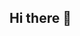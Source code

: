 ## Hi there 👋

<!--
**SarcasticMatrix/SarcasticMatrix** is a ✨ _special_ ✨ repository because its `README.md` (this file) appears on your GitHub profile.

Here are some ideas to get you started:

- 🔭 I’m currently working on an option pricer package
- 🌱 I’m currently learning Quantitative Finance at Université Paris Dauphine-PSL
- 👯 I’m looking to collaborate on ...
-->

